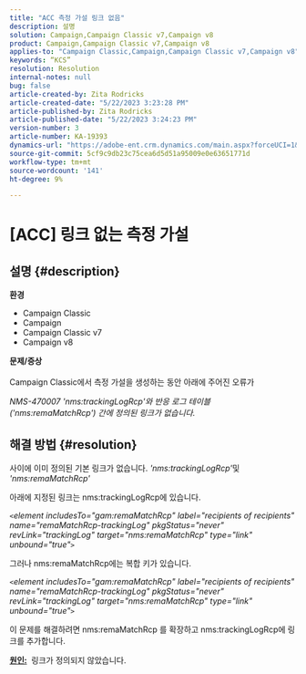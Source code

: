 ```yaml
---
title: "ACC 측정 가설 링크 없음"
description: 설명
solution: Campaign,Campaign Classic v7,Campaign v8
product: Campaign,Campaign Classic v7,Campaign v8
applies-to: "Campaign Classic,Campaign,Campaign Classic v7,Campaign v8"
keywords: “KCS”
resolution: Resolution
internal-notes: null
bug: false
article-created-by: Zita Rodricks
article-created-date: "5/22/2023 3:23:28 PM"
article-published-by: Zita Rodricks
article-published-date: "5/22/2023 3:24:23 PM"
version-number: 3
article-number: KA-19393
dynamics-url: "https://adobe-ent.crm.dynamics.com/main.aspx?forceUCI=1&pagetype=entityrecord&etn=knowledgearticle&id=94cd3699-b4f8-ed11-8849-6045bd006239"
source-git-commit: 5cf9c9db23c75cea6d5d51a95009e0e63651771d
workflow-type: tm+mt
source-wordcount: '141'
ht-degree: 9%

---
```


# [ACC] 링크 없는 측정 가설

## 설명 {#description}

<b>환경</b>
- Campaign Classic
- Campaign
- Campaign Classic v7
- Campaign v8

<b>문제/증상</b><br><br>Campaign Classic에서 측정 가설을 생성하는 동안 아래에 주어진 오류가

*NMS-470007 &#39;nms:trackingLogRcp&#39;와 반응 로그 테이블(&#39;nms:remaMatchRcp&#39;) 간에 정의된 링크가 없습니다.*

## 해결 방법 {#resolution}


사이에 이미 정의된 기본 링크가 없습니다. *&#39;nms:trackingLogRcp&#39;*&#x200B;및&#x200B;*&#39;nms:remaMatchRcp&#39;*

아래에 지정된 링크는 nms:trackingLogRcp에 있습니다.

*`<`element includesTo=&quot;gam:remaMatchRcp&quot; label=&quot;recipients of recipients&quot; name=&quot;remaMatchRcp-trackingLog&quot; pkgStatus=&quot;never&quot; revLink=&quot;trackingLog&quot; target=&quot;nms:remaMatchRcp&quot; type=&quot;link&quot; unbound=&quot;true&quot;`>`*

그러나 nms:remaMatchRcp에는 복합 키가 있습니다.

*`<`element includesTo=&quot;gam:remaMatchRcp&quot; label=&quot;recipients of recipients&quot; name=&quot;remaMatchRcp-trackingLog&quot; pkgStatus=&quot;never&quot; revLink=&quot;trackingLog&quot; target=&quot;nms:remaMatchRcp&quot; type=&quot;link&quot; unbound=&quot;true&quot;`>`*

이 문제를 해결하려면 nms:remaMatchRcp 를 확장하고 nms:trackingLogRcp에 링크를 추가합니다.



<b><u>원인:</u></b>  링크가 정의되지 않았습니다.
